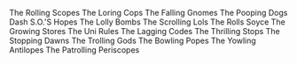The Rolling Scopes
The Loring Cops
The Falling Gnomes
The Pooping Dogs
Dash S.O.'S Hopes
The Lolly Bombs
The Scrolling Lols
The Rolls Soyce
The Growing Stores
The Uni Rules
The Lagging Codes
The Thrilling Stops
The Stopping Dawns
The Trolling Gods
The Bowling Popes
The Yowling Antilopes
The Patrolling Periscopes
